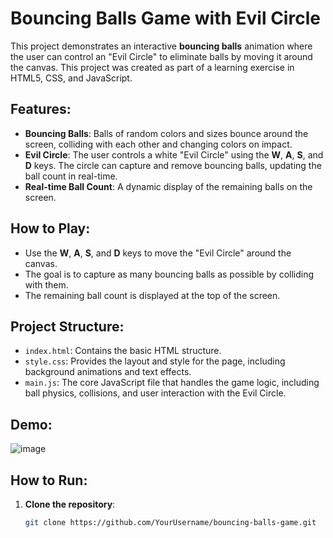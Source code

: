 # Bouncing Balls Game with Evil Circle

This project demonstrates an interactive **bouncing balls** animation where the user can control an "Evil Circle" to eliminate balls by moving it around the canvas. This project was created as part of a learning exercise in HTML5, CSS, and JavaScript.

## Features:
- **Bouncing Balls**: Balls of random colors and sizes bounce around the screen, colliding with each other and changing colors on impact.
- **Evil Circle**: The user controls a white "Evil Circle" using the **W**, **A**, **S**, and **D** keys. The circle can capture and remove bouncing balls, updating the ball count in real-time.
- **Real-time Ball Count**: A dynamic display of the remaining balls on the screen.

## How to Play:
- Use the **W**, **A**, **S**, and **D** keys to move the "Evil Circle" around the canvas.
- The goal is to capture as many bouncing balls as possible by colliding with them.
- The remaining ball count is displayed at the top of the screen.

## Project Structure:
- `index.html`: Contains the basic HTML structure.
- `style.css`: Provides the layout and style for the page, including background animations and text effects.
- `main.js`: The core JavaScript file that handles the game logic, including ball physics, collisions, and user interaction with the Evil Circle.

## Demo:
![image](https://github.com/user-attachments/assets/668d912c-4a98-45df-bbed-13cc5a878da3)


## How to Run:
1. **Clone the repository**:
   ```bash
   git clone https://github.com/YourUsername/bouncing-balls-game.git
